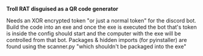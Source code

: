 **Troll RAT disguised as a QR code generator**

Needs an XOR encrypted token "or just a normal token" for the discord bot.
Build the code into an exe and once the exe is executed the bot that's token is inside the config should start and the computer with the exe will be controlled from that bot.
Packages & hidden imports (for pyinstaller) are found using the scanner.py "which shouldn't be packaged into the exe"
